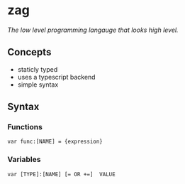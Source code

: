 # zag

_The low level programming langauge that looks high level._

## Concepts

-   staticly typed
-   uses a typescript backend
-   simple syntax
## Syntax

### Functions

```
var func:[NAME] = {expression}
```

### Variables

```
var [TYPE]:[NAME] [= OR +=]  VALUE
```
